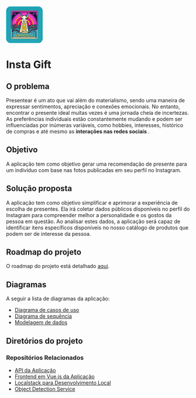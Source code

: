 ![app logo](./assets/small%20rounded%20logo.png)
# Insta Gift

## O problema
Presentear é um ato que vai além do materialismo, sendo uma maneira de expressar sentimentos, apreciação e conexões emocionais. No entanto, encontrar o presente ideal muitas vezes é uma jornada cheia de incertezas. As preferências individuais estão constantemente mudando e podem ser influenciadas por inúmeras variáveis, como hobbies, interesses, histórico de compras e até mesmo as <strong>interações nas redes sociais </strong>.

## Objetivo
A aplicação tem como objetivo gerar uma recomendação de presente para um indivíduo com base nas fotos publicadas em seu perfil no Instagram.

## Solução proposta
A aplicação tem como objetivo simplificar e aprimorar a experiência de escolha de presentes. Ela irá coletar dados públicos disponíveis no perfil do Instagram para compreender melhor a personalidade e os gostos da pessoa em questão. Ao analisar estes dados, a aplicação será capaz de identificar itens específicos disponíveis no nosso catálogo de produtos que podem ser de interesse da pessoa.

## Roadmap do projeto
O roadmap do projeto está detalhado [aqui](https://github.com/users/Gabukuro/projects/3/views/3).

## Diagramas
A seguir a lista de diagramas da aplicação:
- [Diagrama de casos de uso](./assets/user%20cases%20diagram.drawio.png)
- [Diagrama de sequência](./assets/sequence%20diagram.drawio.png)
- [Modelagem de dados](./assets/data%20model%20diagram.drawio.png)

## Diretórios do projeto

### Repositórios Relacionados
- [API da Aplicação](https://github.com/Gabukuro/insta-gift-api)
- [Frontend em Vue.js da Aplicação](https://github.com/Gabukuro/insta-gift-app)
- [Localstack para Desenvolvimento Local](https://github.com/Gabukuro/insta-gift-localstack)
- [Object Detection Service](https://github.com/Gabukuro/object-detection-service)
